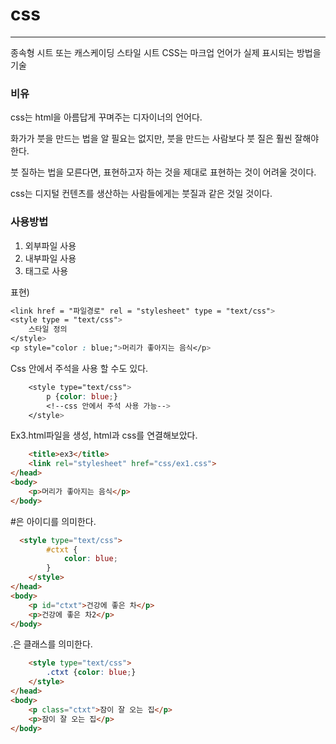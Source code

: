 # css

---

종속형 시트 또는 캐스케이딩 스타일 시트 CSS는 마크업 언어가 실제 표시되는 방법을 기술

### 비유

css는 html을 아름답게 꾸며주는 디자이너의 언어다.

화가가 붓을 만드는 법을 알 필요는 없지만, 붓을 만드는 사람보다 붓 질은 훨씬 잘해야한다.

붓 질하는 법을 모른다면, 표현하고자 하는 것을 제대로 표현하는 것이 어려울 것이다.

css는 디지털 컨텐츠를 생산하는 사람들에게는 붓질과 같은 것일 것이다.

### 사용방법

1. 외부파일 사용
2. 내부파일 사용
3. 태그로 사용

 표현)

``` css
<link href = "파일경로" rel = "stylesheet" type = "text/css">
<style type = "text/css">
	스타일 정의
</style>
<p style="color : blue;">머리가 좋아지는 음식</p>
```

Css 안에서 주석을 사용 할 수도 있다.

```css
    <style type="text/css">
        p {color: blue;}
        <!--css 안에서 주석 사용 가능-->
    </style>
```

Ex3.html파일을 생성, html과 css를 연결해보았다.

```html
    <title>ex3</title>
    <link rel="stylesheet" href="css/ex1.css">
</head>
<body>
    <p>머리가 좋아지는 음식</p>
</body>
```

#은 아이디를 의미한다.

``` html
  <style type="text/css">
        #ctxt {
            color: blue;
        }
    </style>
</head>
<body>
    <p id="ctxt">건강에 좋은 차</p>
    <p>건강에 좋은 차2</p>
</body>
```

.은 클래스를 의미한다.

``` html
    <style type="text/css">
        .ctxt {color: blue;}
    </style>
</head>
<body>
    <p class="ctxt">잠이 잘 오는 집</p>
    <p>잠이 잘 오는 집</p>
</body>
```

